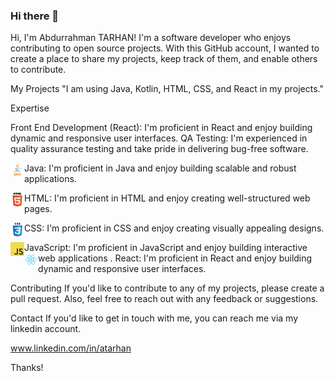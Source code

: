 ### Hi there 👋

Hi, I'm Abdurrahman TARHAN!
I'm a software developer who enjoys contributing to open source projects. With this GitHub account, I wanted to create a place to share my projects, keep track of them, and enable others to contribute.

My Projects
"I am using Java, Kotlin, HTML, CSS, and React in my projects."

Expertise

Front End Development (React): I'm proficient in React and enjoy building dynamic and responsive user interfaces.
QA Testing: I'm experienced in quality assurance testing and take pride in delivering bug-free software.

<img align="left" alt="Java" width="22px" src="https://raw.githubusercontent.com/github/explore/main/topics/java/java.png" /> Java: I'm proficient in Java and enjoy building scalable and robust applications.

<img align="left" alt="HTML5" width="22px" src="https://raw.githubusercontent.com/github/explore/main/topics/html/html.png" /> HTML: I'm proficient in HTML and enjoy creating well-structured web pages.

<img align="left" alt="CSS3" width="22px" src="https://raw.githubusercontent.com/github/explore/main/topics/css/css.png" /> CSS: I'm proficient in CSS and enjoy creating visually appealing designs.

<img align="left" alt="JavaScript" width="22px" src="https://raw.githubusercontent.com/github/explore/main/topics/javascript/javascript.png" /> JavaScript: I'm proficient in JavaScript and enjoy building interactive web applications
.
<img align="left" alt="React" width="22px" src="https://raw.githubusercontent.com/github/explore/main/topics/react/react.png" /> React: I'm proficient in React and enjoy building dynamic and responsive user interfaces.

Contributing
If you'd like to contribute to any of my projects, please create a pull request. Also, feel free to reach out with any feedback or suggestions.

Contact
If you'd like to get in touch with me, you can reach me via my linkedin account.

www.linkedin.com/in/atarhan


Thanks!
